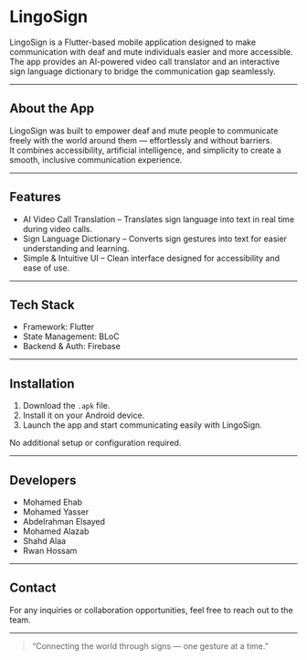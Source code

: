 # LingoSign

LingoSign is a Flutter-based mobile application designed to make communication with deaf and mute individuals easier and more accessible.  
The app provides an AI-powered video call translator and an interactive sign language dictionary to bridge the communication gap seamlessly.

---

## About the App

LingoSign was built to empower deaf and mute people to communicate freely with the world around them — effortlessly and without barriers.  
It combines accessibility, artificial intelligence, and simplicity to create a smooth, inclusive communication experience.

---

## Features

- AI Video Call Translation – Translates sign language into text in real time during video calls.  
- Sign Language Dictionary – Converts sign gestures into text for easier understanding and learning.  
- Simple & Intuitive UI – Clean interface designed for accessibility and ease of use.

---

## Tech Stack

- Framework: Flutter  
- State Management: BLoC  
- Backend & Auth: Firebase  

---

## Installation

1. Download the `.apk` file.  
2. Install it on your Android device.  
3. Launch the app and start communicating easily with LingoSign.  

No additional setup or configuration required.

---

## Developers

- Mohamed Ehab  
- Mohamed Yasser  
- Abdelrahman Elsayed  
- Mohamed Alazab  
- Shahd Alaa  
- Rwan Hossam  

---

## Contact

For any inquiries or collaboration opportunities, feel free to reach out to the team.

---

> “Connecting the world through signs — one gesture at a time.”
